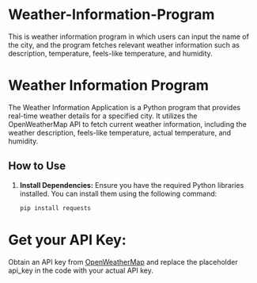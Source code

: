 # Weather-Information-Program
This is weather information program in which users can input the name of the city, and the program fetches relevant weather information such as description, temperature, feels-like temperature, and humidity.

# Weather Information Program

The Weather Information Application is a Python program that provides real-time weather details for a specified city. It utilizes the OpenWeatherMap API to fetch current weather information, including the weather description, feels-like temperature, actual temperature, and humidity.

## How to Use

1. **Install Dependencies:**
   Ensure you have the required Python libraries installed. You can install them using the following command:
   ```bash
   pip install requests
   
# Get your API Key:
Obtain an API key from [OpenWeatherMap](https://openweathermap.org/) and replace the placeholder api_key in the code with your actual API key.



